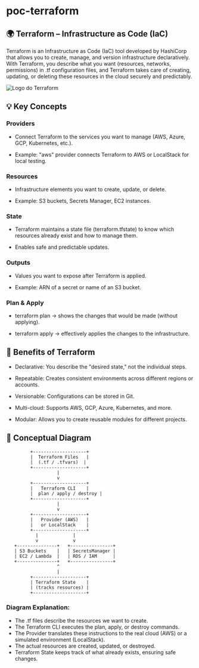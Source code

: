 # poc-terraform

## 🌍 Terraform – Infrastructure as Code (IaC)

Terraform is an Infrastructure as Code (IaC) tool developed by HashiCorp that allows you to create, manage, and version infrastructure declaratively.
With Terraform, you describe what you want (resources, networks, permissions) in .tf configuration files, and Terraform takes care of creating, updating, or deleting these resources in the cloud securely and predictably.

![Logo do Terraform](https://www.terraform.io/assets/images/og-image-1920.png)

## 💡 Key Concepts

### Providers

- Connect Terraform to the services you want to manage (AWS, Azure, GCP, Kubernetes, etc.).

- Example: "aws" provider connects Terraform to AWS or LocalStack for local testing.

### Resources

- Infrastructure elements you want to create, update, or delete.

- Example: S3 buckets, Secrets Manager, EC2 instances.

### State

- Terraform maintains a state file (terraform.tfstate) to know which resources already exist and how to manage them.

- Enables safe and predictable updates.

### Outputs

- Values ​​you want to expose after Terraform is applied.

- Example: ARN of a secret or name of an S3 bucket.

### Plan & Apply

- terraform plan → shows the changes that would be made (without applying).

- terraform apply → effectively applies the changes to the infrastructure.

## 🔗 Benefits of Terraform

- Declarative: You describe the "desired state," not the individual steps.

- Repeatable: Creates consistent environments across different regions or accounts.

- Versionable: Configurations can be stored in Git.

- Multi-cloud: Supports AWS, GCP, Azure, Kubernetes, and more.

- Modular: Allows you to create reusable modules for different projects.

## 🌟 Conceptual Diagram

```
         +--------------------+
         |  Terraform Files   |
         |  (.tf / .tfvars)  |
         +--------------------+
                   |
                   v
         +--------------------+
         |   Terraform CLI    |
         |  plan / apply / destroy |
         +--------------------+
                   |
                   v
         +--------------------+
         |   Provider (AWS)   |
         |   or LocalStack    |
         +--------------------+
           |             |
           v             v
   +---------------+   +----------------+
   | S3 Buckets    |   | SecretsManager |
   | EC2 / Lambda  |   | RDS / IAM      |
   +---------------+   +----------------+
                   ^
                   |
         +--------------------+
         | Terraform State    |
         | (tracks resources) |
         +--------------------+

```

### Diagram Explanation:

- The .tf files describe the resources we want to create.
- The Terraform CLI executes the plan, apply, or destroy commands.
- The Provider translates these instructions to the real cloud (AWS) or a simulated environment (LocalStack).
- The actual resources are created, updated, or destroyed.
- Terraform State keeps track of what already exists, ensuring safe changes.
